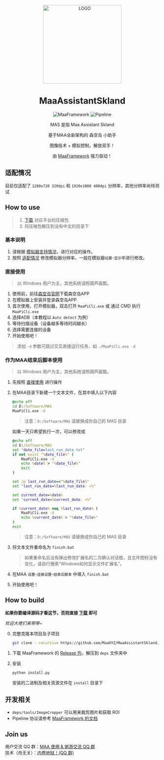 <div align="center">

<img alt="LOGO" src="https://cdn.jsdelivr.net/gh/MaaAssistantArknights/design@main/logo/maa-logo_512x512.png" width="256" height="256" />

# MaaAssistantSkland

![MaaFramework](https://img.shields.io/badge/MaaFramework-v1.8.9-blue)
![Pipeline](https://img.shields.io/badge/Pipeline-%23454545?logo=codecademy&logoColor=%23FFFFFF&color=%23454545)

MAS 是指 Maa Assistant Skland

基于MAA全新架构的 森空岛 小助手

图像技术 + 模拟控制，解放双手！

由 [MaaFramework](https://github.com/MaaAssistantArknights/MaaFramework) 强力驱动！

</div>

## 适配情况

目前仅适配了 `1280x720 320dpi` 和 `1920x1080 480dpi` 分辨率，其他分辨率尚待测试

## How to use

> 1. [下载](https://github.com/MaaAssistantArknights/MaaAssistantSkland/releases) 对应平台的压缩包
> 2. 将压缩包解压到没有中文的目录下

### 基本说明

1. 请根据 [模拟器支持情况](https://maa.plus/docs/1.3-模拟器支持.html)，进行对应的操作。
2. 按照 [适配情况](#适配情况) 修改模拟器分辨率，一般在模拟器`设置`-`显示`中进行修改。

### 直接使用 

> 以 Windows 用户为主，其他系统请照葫芦画瓢。

1. 使用前，前往[森空岛官网](https://www.skland.com/)下载森空岛APP
2. 在模拟器上安装并登录森空岛APP
3. 首次使用，打开模拟器，双击打开 `MaaPiCli.exe` 或 通过 CMD 执行 `MaaPiCli.exe`
4. 选择ADB（本教程以 `Auto detect` 为例）
4. 等待扫描设备（设备越多等待时间越长）
5. 选择需要连接的设备
6. 开始使用吧！

> 添加 `-d` 参数可跳过交互直接运行任务，如 `./MaaPiCli.exe -d`

### 作为MAA结束后脚本使用

> 以 Windows 用户为主，其他系统请照葫芦画瓢。

1. 先按照 [直接使用](#直接使用) 进行操作
2. 在MAA目录下新建一个文本文件，在其中填入以下内容

    ```bat
    @echo off
    cd D:/Software/MAS
    MaaPiCli.exe -d
    ```

    > 注意：`D:/Software/MAS` 请替换成你自己的 MAS 目录
  
    如果一天只希望执行一次，可以修改成

    ```bat
    @echo off
    cd D:/Software/MAS
    set "date_file=last_run_date.txt"
    if not exist "%date_file%" (
        MaaPiCli.exe -d
        echo %date% > "%date_file%"
        exit
    )

    set /p last_run_date=<"%date_file%"
    set "last_run_date=%last_run_date: =%"

    set current_date=%date%
    set "current_date=%current_date: =%"

    if %current_date% neq %last_run_date% (
        MaaPiCli.exe -d
        echo %current_date% > "%date_file%"
    )
    exit
    ```

    > 注意：`D:/Software/MAS` 请替换成你自己的 MAS 目录

3. 将文本文件重命名为 `finish.bat`

    > 如果重命名后没有弹出修改扩展名的二次确认对话框，且文件图标没有变化，请自行搜索“Windows如何显示文件扩展名”。

4. 在MAA `设置`-`连接设置`-`结束后脚本` 中填入 `finish.bat`
5. 开始使用吧！


## How to build

**如果你要编译源码才看这节，否则直接 [下载](https://github.com/MaaAssistantArknights/MaaAssistantSkland/releases) 即可**

_欢迎大佬们来带带~_

0. 完整克隆本项目及子项目

    ```bash
    git clone --recursive https://github.com/MaaXYZ/MaaAssistantSkland.git
    ```

1. 下载 MaaFramework 的 [Release 包](https://github.com/MaaAssistantArknights/MaaFramework/releases)，解压到 `deps` 文件夹中
2. 安装

    ```bash
    python install.py
    ```

    安装的二进制及相关资源文件在 `install` 目录下

## 开发相关

- `deps/tools/ImageCropper` 可以用来裁剪图片和获取 ROI
- Pipeline 协议请参考 [MaaFramework 的文档](https://github.com/MaaAssistantArknights/MaaFramework/blob/main/docs/zh_cn/3.1-%E4%BB%BB%E5%8A%A1%E6%B5%81%E6%B0%B4%E7%BA%BF%E5%8D%8F%E8%AE%AE.md)

## Join us

用户交流 QQ 群：[MAA 使用 & 粥游交流 QQ 群](https://ota.maa.plus/MaaAssistantArknights/api/qqgroup/index.html)<br>
技术（舟无关）：[内卷地狱！(QQ 群)](https://jq.qq.com/?_wv=1027&k=ypbzXcA2)<br>
